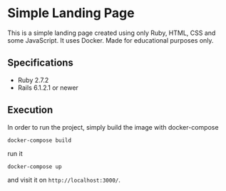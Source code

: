 # Simple Landing Page

This is a simple landing page created using only Ruby, HTML, CSS and some JavaScript. It uses Docker. Made for educational purposes only.

## Specifications
 - Ruby 2.7.2
 - Rails 6.1.2.1 or newer

## Execution
In order to run the project, simply build the image with docker-compose
```
docker-compose build
```
run it
```
docker-compose up
```
and visit it on `http://localhost:3000/`.